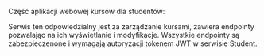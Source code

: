 Część aplikacji webowej kursów dla studentów:

Serwis ten odpowiedzialny jest za zarządzanie kursami, zawiera endpointy pozwalając na ich wyświetlanie i modyfikacje.
Wszystkie endpointy są zabezpieczenone i wymagają autoryzacji tokenem JWT w serwisie Student.
